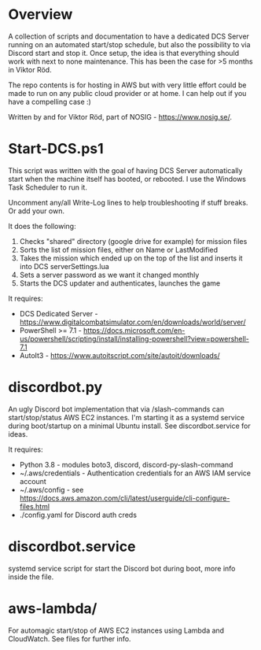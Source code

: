 # Overview

A collection of scripts and documentation to have a dedicated DCS Server running on an automated start/stop schedule, but also the possibility to via Discord start and stop it. Once setup, the idea is that everything should work with next to none maintenance. This has been the case for >5 months in Viktor Röd. 

The repo contents is for hosting in AWS but with very little effort could be made to run on any public cloud provider or at home. I can help out if you have a compelling case :)

Written by and for Viktor Röd, part of NOSIG - https://www.nosig.se/.

# Start-DCS.ps1

This script was written with the goal of having DCS Server automatically start when
the machine itself has booted, or rebooted. I use the Windows Task Scheduler to run it.

Uncomment any/all Write-Log lines to help troubleshooting if stuff breaks. Or add your own.

It does the following:
1) Checks "shared" directory (google drive for example) for mission files
2) Sorts the list of mission files, either on Name or LastModified
3) Takes the mission which ended up on the top of the list and inserts it into DCS serverSettings.lua
4) Sets a server password as we want it changed monthly
5) Starts the DCS updater and authenticates, launches the game

It requires:
- DCS Dedicated Server - https://www.digitalcombatsimulator.com/en/downloads/world/server/
- PowerShell >= 7.1 - https://docs.microsoft.com/en-us/powershell/scripting/install/installing-powershell?view=powershell-7.1
- AutoIt3 - https://www.autoitscript.com/site/autoit/downloads/

# discordbot.py

An ugly Discord bot implementation that via /slash-commands can start/stop/status AWS EC2 instances.
I'm starting it as a systemd service during boot/startup on a minimal Ubuntu install. See discordbot.service
for ideas.

It requires:
- Python 3.8 - modules boto3, discord, discord-py-slash-command
- ~/.aws/credentials - Authentication credentials for an AWS IAM service account
- ~/.aws/config - see https://docs.aws.amazon.com/cli/latest/userguide/cli-configure-files.html
- ./config.yaml for Discord auth creds

# discordbot.service

systemd service script for start the Discord bot during boot, more info inside the file.

# aws-lambda/
For automagic start/stop of AWS EC2 instances using Lambda and CloudWatch. See files for further info.
